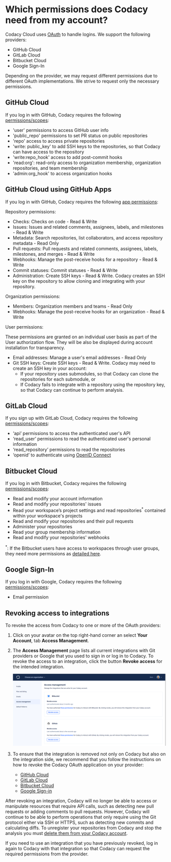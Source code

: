 # Which permissions does Codacy need from my account?

Codacy Cloud uses [OAuth](https://oauth.net/) to handle logins. We support the following providers:

-   GitHub Cloud
-   GitLab Cloud
-   Bitbucket Cloud
-   Google Sign-In

Depending on the provider, we may request different permissions due to different OAuth implementations. We strive to request only the necessary permissions.

## GitHub Cloud

If you log in with GitHub, Codacy requires the following [permissions/scopes](https://developer.github.com/apps/building-integrations/setting-up-and-registering-oauth-apps/about-scopes-for-oauth-apps/):

-   'user' permissions to access GitHub user info
-   'public\_repo' permissions to set PR status on public repositories
-   'repo' access to access private repositories
-   'write: public\_key' to add SSH keys to the repositories, so that Codacy can have access to the repository
-   'write:repo\_hook' access to add post-commit hooks
-   'read:org': read-only access to organization membership, organization repositories, and team membership
-   'admin:org\_hook' to access organization hooks

## GitHub Cloud using GitHub Apps

If you log in with GitHub, Codacy requires the following [app permissions](https://developer.github.com/v3/apps/permissions/):

Repository permissions:

-   Checks: Checks on code - Read & Write
-   Issues: Issues and related comments, assignees, labels, and milestones - Read & Write
-   Metadata: Search repositories, list collaborators, and access repository metadata - Read Only
-   Pull requests: Pull requests and related comments, assignees, labels, milestones, and merges - Read & Write
-   Webhooks: Manage the post-receive hooks for a repository - Read & Write
-   Commit statuses: Commit statuses - Read & Write
-   Administration: Create SSH keys - Read & Write. Codacy creates an SSH key on the repository to allow cloning and integrating with your repository.

Organization permissions:

-   Members: Organization members and teams - Read Only
-   Webhooks: Manage the post-receive hooks for an organization - Read & Write

User permissions:

These permissions are granted on an individual user basis as part of the User authorization flow. They will be also be displayed during account installation for transparency.

-   Email addresses: Manage a user's email addresses - Read Only
-   Git SSH keys: Create SSH keys - Read & Write. Codacy may need to create an SSH key in your account:
    -   If your repository uses submodules, so that Codacy can clone the repositories for each submodule, or
    -   If Codacy fails to integrate with a repository using the repository key, so that Codacy can continue to perform analysis.

## GitLab Cloud

If you sign up with GitLab Cloud, Codacy requires the following [permissions/scopes](https://docs.gitlab.com/ee/integration/oauth_provider.html#authorized-applications):

-   ‘api’ permissions to access the authenticated user's API
-   ‘read\_user’ permissions to read the authenticated user's personal information
-   ‘read\_repository’ permissions to read the repositories
-   ‘openid’ to authenticate using [OpenID Connect](https://docs.gitlab.com/ee/integration/openid_connect_provider.html#shared-information)

## Bitbucket Cloud

If you log in with Bitbucket, Codacy requires the following [permissions/scopes](https://developer.atlassian.com/cloud/bitbucket/bitbucket-cloud-rest-api-scopes/):

-   Read and modify your account information
-   Read and modify your repositories' issues
-   Read your workspace’s project settings and read repositories<sup>*</sup> contained within your workspace's projects
-   Read and modify your repositories and their pull requests
-   Administer your repositories
-   Read your group membership information
-   Read and modify your repositories' webhooks

<sup>*</sup>: If the Bitbucket users have access to workspaces through user groups, they need more permissions as [detailed here](../organizations/roles-and-permissions-for-synced-organizations.md#bitbucket-create-repositories).

## Google Sign-In

If you log in with Google, Codacy requires the following [permissions/scopes](https://developers.google.com/identity/protocols/googlescopes#google_sign-in):

-   Email permission

## Revoking access to integrations

To revoke the access from Codacy to one or more of the OAuth providers:

1.  Click on your avatar on the top right-hand corner an select **Your Account**, tab **Access Management**.
2.  The **Access Management** page lists all current integrations with Git providers or Google that you used to sign in or log in to Codacy. To revoke the access to an integration, click the button **Revoke access** for the intended integration.

    ![](/images/revoke.png)

3.  To ensure that the integration is removed not only on Codacy but also on the integration side, we recommend that you follow the instructions on how to revoke the Codacy OAuth application on your provider:

    -   [GitHub Cloud](https://help.github.com/en/github/authenticating-to-github/reviewing-your-authorized-integrations)
    -   [GitLab Cloud](https://docs.gitlab.com/ee/integration/oauth_provider.html#authorized-applications)
    -   [Bitbucket Cloud](https://confluence.atlassian.com/bitbucket/bitbucket-cloud-apps-979433330.html#BitbucketCloudapps-OAuthconsumerpermissions)
    -   [Google Sign-in](https://support.google.com/accounts/answer/3466521#remove-access)

After revoking an integration, Codacy will no longer be able to access or manipulate resources that require API calls, such as detecting new pull requests or adding comments to pull requests. However, Codacy will continue to be able to perform operations that only require using the Git protocol either via SSH or HTTPS, such as detecting new commits and calculating diffs. To unregister your repositories from Codacy and stop the analysis you must [delete them from your Codacy account](../repositories/removing-your-repository.md).

If you need to use an integration that you have previously revoked, log in again to Codacy with that integration so that Codacy can request the required permissions from the provider.
